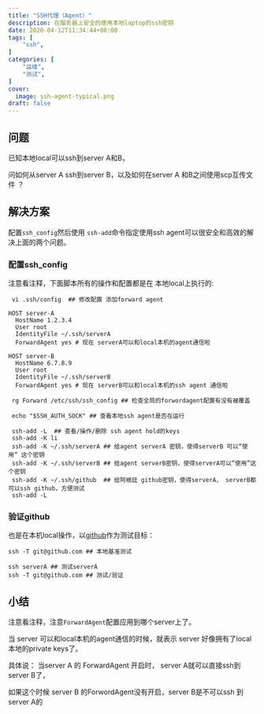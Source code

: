```yaml
---
title: "SSH代理（Agent）"
description: 在服务器上安全的使用本地laptop的ssh密钥
date: 2020-04-12T11:34:44+08:00
tags: [
    "ssh",
]
categories: [
    "运维",
    "测试",
]
cover:
  image: ssh-agent-typical.png
draft: false
---
```


## 问题
已知本地local可以ssh到server A和B，

问如何从server A ssh到server B，以及如何在server A 和B之间使用scp互传文件 ？

## 解决方案

配置`ssh_config`然后使用 `ssh-add`命令指定使用ssh agent可以很安全和高效的解决上面的两个问题。
### 配置ssh_config
注意看注释，下面脚本所有的操作和配置都是在 本地local上执行的:
```shell
 vi .ssh/config  ## 修改配置 添加forward agent

HOST server-A
  HostName 1.2.3.4
  User root
  IdentityFile ~/.ssh/serverA
  ForwardAgent yes # 现在 serverA可以和local本机的agent通信啦

HOST server-B
  HostName 6.7.8.9
  User root
  IdentityFile ~/.ssh/serverB
  ForwardAgent yes # 现在 serverB可以和local本机的ssh agent 通信啦

 rg Forward /etc/ssh/ssh_config ## 检查全局的forwordagent配置有没有被覆盖

 echo "$SSH_AUTH_SOCK" ## 查看本地ssh agent是否在运行

 ssh-add -L  ## 查看/操作/删除 ssh agent hold的keys
 ssh-add -K li
 ssh-add -K ~/.ssh/serverA ## 给agent serverA 密钥，使得serverB 可以“使用” 这个密钥
 ssh-add -K ~/.ssh/serverB ## 给agent serverB密钥，使得serverA可以“使用”这个密钥
 ssh-add -K ~/.ssh/github  ## 给阿根廷 github密钥，使得serverA， serverB都可以ssh github，方便测试
 ssh-add -L
```

### 验证github
也是在本机local操作，以[github](https://developer.github.com/v3/guides/using-ssh-agent-forwarding/#troubleshooting-ssh-agent-forwarding)作为测试目标：
```shell
ssh -T git@github.com ## 本地基准测试

ssh serverA ## 测试serverA 
ssh -T git@github.com ## 测试/验证
```
## 小结
注意看注释，注意`ForwardAgent`配置应用到哪个server上了。

当 server 可以和local本机的agent通信的时候，就表示 server 好像拥有了local本地的private keys了。

具体说： 当server A 的 ForwardAgent 开启时， server A就可以直接ssh到server B了，

如果这个时候 server B 的ForwordAgent没有开启，server B是不可以ssh 到server A的
